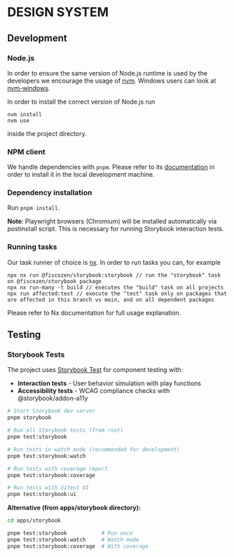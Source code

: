 # DESIGN SYSTEM

## Development
### Node.js
In order to ensure the same version of Node.js runtime is used by the developers we encourage the usage of [nvm](https://github.com/nvm-sh/nvm). Windows users can look at [nvm-windows](https://github.com/coreybutler/nvm-windows).

In order to install the correct version of Node.js run
```
nvm install
nvm use
```
inside the project directory.

### NPM client
We handle dependencies with `pnpm`. Please refer to its [documentation](https://pnpm.io/it/installation) in order to install it in the local development machine.

### Dependency installation
Run `pnpm install`.

**Note**: Playwright browsers (Chromium) will be installed automatically via postinstall script. This is necessary for running Storybook interaction tests.

### Running tasks
Our task runner of choice is [nx](https://nx.dev/).
In order to run tasks you can, for example
```
npx nx run @fiscozen/storybook:storybook // run the "storybook" task on @fiscozen/storybook package
npx nx run-many -t build // executes the "build" task on all projects
npx run affected:test // execute the "test" task only on packages that are affected in this branch vs main, and on all dependent packages
```
Please refer to Nx documentation for full usage explanation.

## Testing

### Storybook Tests
The project uses [Storybook Test](https://storybook.js.org/docs/writing-tests) for component testing with:
- **Interaction tests** - User behavior simulation with play functions
- **Accessibility tests** - WCAG compliance checks with @storybook/addon-a11y

```bash
# Start Storybook dev server
pnpm storybook

# Run all Storybook tests (from root)
pnpm test:storybook

# Run tests in watch mode (recommended for development)
pnpm test:storybook:watch

# Run tests with coverage report
pnpm test:storybook:coverage

# Run tests with Vitest UI
pnpm test:storybook:ui
```

**Alternative (from apps/storybook directory):**
```bash
cd apps/storybook

pnpm test:storybook           # Run once
pnpm test:storybook:watch     # Watch mode
pnpm test:storybook:coverage  # With coverage
```